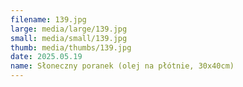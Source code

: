```yaml
---
filename: 139.jpg
large: media/large/139.jpg
small: media/small/139.jpg
thumb: media/thumbs/139.jpg
date: 2025.05.19
name: Słoneczny poranek (olej na płótnie, 30x40cm)
---
```


